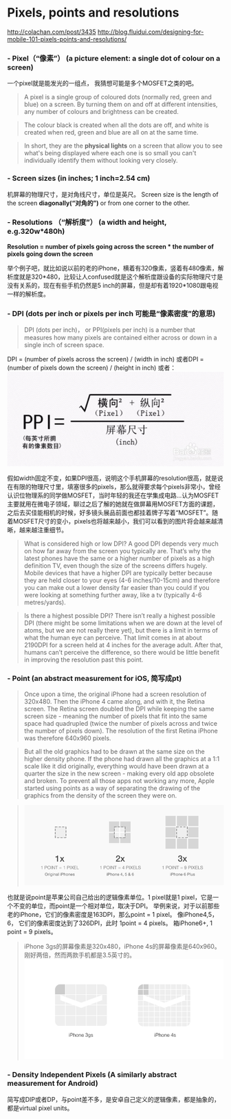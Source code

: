 # Pixels, points and resolutions

http://colachan.com/post/3435
http://blog.fluidui.com/designing-for-mobile-101-pixels-points-and-resolutions/

### - Pixel（“像素”） (a picture element: a single dot of colour on a screen)
一个pixel就是能发光的一组点， 我猜想可能是多个MOSFET之类的吧。
> A pixel is a single group of coloured dots (normally red, green and blue) on a screen. By turning them on and off at different intensities, any number of colours and brightness can be created.

> The colour black is created when all the dots are off, and white is created when red, green and blue are all on at the same time.

> In short, they are the **physical lights** on a screen that allow you to see what's being displayed where each one is so small you can't individually identify them without looking very closely.

### - Screen sizes (in inches;  1 inch=2.54 cm)
机屏幕的物理尺寸，是对角线尺寸，单位是英尺。
Screen size is the length of the screen **diagonally(“对角的”)** or from one corner to the other.

### - Resolutions （“解析度”） (a width and height, e.g.320w*480h)
**Resolution = number of pixels going across the screen \* the number of pixels going down the screen**

举个例子吧，就比如说以前的老的iPhone，横着有320像素，竖着有480像素，解析度就是320\*480，比较让人confused就是这个解析度跟设备的实际物理尺寸是没有关系的，现在有些手机仍然是5 inch的屏幕，但是却有着1920\*1080跟电视一样的解析度。

### - DPI (dots per inch or pixels per inch 可能是“像素密度”的意思)
> DPI (dots per inch)， or PPI(pixels per inch) is a number that measures how many pixels are contained either across or down in a single inch of screen space.

DPI = (number of pixels across the screen) / (width in inch)
或者DPI = (number of pixels down the screen) / (height in inch)
或者：
![calculation of DPI](pics/PPI.jpg)

假如width固定不变，如果DPI很高，说明这个手机屏幕的resolution很高，就是说在有限的物理尺寸里，填塞很多的pixels，那么就得要求每个pixels非常小，曾经认识位物理系的同学做MOSFET，当时年轻的我还在学集成电路...认为MOSFET主要就用在微电子领域，聊过之后了解的她就在做屏幕用MOSFET方面的课题，之后去买佳能相机的时候，好多镜头展品前面也都挂着牌子写着“MOSFET”。随着MOSFET尺寸的变小，pixels也将越来越小，我们可以看到的图片将会越来越清晰，越来越注重细节。

> What is considered high or low DPI?
> A good DPI depends very much on how far away from the screen you typically are. That’s why the latest phones have the same or a higher number of pixels as a high definition TV, even though the size of the screens differs hugely. Mobile devices that have a higher DPI are typically better because they are held closer to your eyes (4-6 inches/10-15cm) and therefore you can make out a lower density far easier than you could if you were looking at something further away, like a tv (typically 4-6 metres/yards).

> Is there a highest possible DPI?
> There isn’t really a highest possible DPI (there might be some limitations when we are down at the level of atoms, but we are not really there yet), but there is a limit in terms of what the human eye can perceive. That limit comes in at about 2190DPI for a screen held at 4 inches for the average adult. After that, humans can’t perceive the difference, so there would be little benefit in improving the resolution past this point.

### - Point (an abstract measurement for iOS, 简写成pt)
> Once upon a time, the original iPhone had a screen resolution of 320x480. Then the iPhone 4 came along, and with it, the Retina screen. The Retina screen doubled the DPI while keeping the same screen size - meaning the number of pixels that fit into the same space had quadrupled (twice the number of pixels across and twice the number of pixels down). The resolution of the first Retina iPhone was therefore 640x960 pixels.

> But all the old graphics had to be drawn at the same size on the higher density phone. If the phone had drawn all the graphics at a 1:1 scale like it did originally, everything would have been drawn at a quarter the size in the new screen - making every old app obsolete and broken. To prevent all those apps not working any more, Apple started using points as a way of separating the drawing of the graphics from the density of the screen they were on.

> ![pixel-comparison](pics/pixelcomparison.png)

也就是说point是苹果公司自己给出的逻辑像素单位。1 pixel就是1 pixel，它是一个不变的单位，而point是一个相对单位，取决于DPI。
举例来说，对于以前那些老的iPhone，它们的像素密度是163DPI，那么point = 1 pixel。
像iPhone4,5，6， 它们的像素密度达到了326DPI，此时 1point = 4 pixels。
箱iPhone6+, 1 point = 9 pixels。

> iPhone 3gs的屏幕像素是320x480，iPhone 4s的屏幕像素是640x960。刚好两倍，然而两款手机都是3.5英寸的。
> ![pixel-comparison](pics/pixelCom.png)

### - Density Independent Pixels (A similarly abstract measurement for Android)
简写成DIP或者DP，与point差不多，是安卓自己定义的逻辑像素，都是抽象的，都是virtual pixel units。
